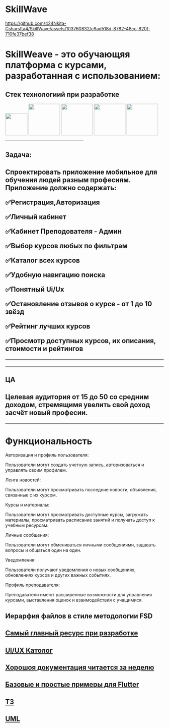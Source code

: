 # SkillWave


https://github.com/424Nkita-Csharsfta4/SkillWave/assets/103760832/c9ad518d-8782-48cc-820f-710fe37bef38


<h1>SkillWeave - это обучающяя платформа с курсами, разработанная с использованием:</h1>
<h2>Стек технологиий при разработке</h2> 
<div>
<img style="width:70px;" src="https://cdn.jsdelivr.net/gh/devicons/devicon/icons/flutter/flutter-original.svg" />
<img style="width:100px;" src="https://cdn.jsdelivr.net/gh/devicons/devicon/icons/dart/dart-original-wordmark.svg" />
<img style="width:100px;" src="https://cdn.jsdelivr.net/gh/devicons/devicon/icons/mysql/mysql-original-wordmark.svg" />
<img style="width:100px;" src="https://cdn.jsdelivr.net/gh/devicons/devicon/icons/android/android-original-wordmark.svg" />
<img style="width:100px;" src="https://supabase.com/_next/image?url=%2F_next%2Fstatic%2Fmedia%2Fsupabase-logo-wordmark--dark.b36ebb5f.png&w=128&q=75"/>                    
</div>      
_______________________________________
<h2>Задача:<h2/>

Спроектировать приложение мобильное для обучения людей разным професиям.
Приложение должно содержать:

✅Регистрация,Авторизация

✅Личный кабинет

✅Кабинет Преподователя - Админ

✅Выбор курсов любых по фильтрам

✅Каталог всех курсов

✅Удобную навигацию поиска

✅Понятный Ui/Ux

✅Остановление отзывов о курсе - от 1 до 10 звёзд

✅Рейтинг лучших курсов

✅Просмотр доступных курсов, их описания, стоимости и рейтингов

_______________________________________




_______________________________________

<h2>ЦА<h2/>
Целевая аудитория от 15 до 50 со средним доходом, стремящимя увелить свой доход засчёт новый професии.
  
_______________________________________


<h1>Функциональность</h1>
<p>Авторизация и профиль пользователя:</p> Пользователи могут создать учетную запись, авторизоваться и управлять своим профилем.
<p>Лента новостей:</p> Пользователи могут просматривать последние новости, объявления, связанные с их курсом.
<p>Курсы и материалы:</p> Пользователи могут просматривать доступные курсы, загружать материалы, просматривать расписание занятий и получать доступ к учебным ресурсам.
<p>Личные сообщения:</p> Пользователи могут обмениваться личными сообщениями, задавать вопросы и общаться один на один.
<p>Уведомления:</p> Пользователи получают уведомления о новых сообщениях, обновлениях курсов и других важных событиях.
<p>Профиль преподавателя:</p> Преподаватели имеют расширенные возможности для управления курсами, выставления оценок и взаимодействия с учащимися.
<h2>Иерарфия файлов в стиле методологии FSD</h2>

<h2><a href="https://github.com/newbalancem5/flutter_info">Самый главный ресурс при разработке</a></h2>

<h2><a href="https://x-wei.github.io/flutter_catalog/#/">UI/UX Католог</a></h2>

<h2><a href="https://metanit.com/dart/tutorial/">Хорошоя документация читается за неделю</a></h2>
<h2><a href="https://metanit.com/dart/flutter/">Базовые и простые примеры для Flutter</a></h2>

<h2><a href="https://telegra.ph/Tehnicheskoe-zadanie-TZ-dlya-razrabotki-prilozheniya-Moodle-dlya-TTIIP-09-19" terget="_blank">ТЗ</a></h2>

<h2><a href="https://drive.google.com/file/d/1bB9vbCmVPvCR4TKL9TyGRM73fOFsXZl9/view?usp=sharing">UML</a></h2>
